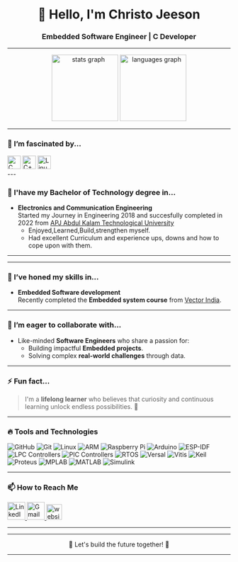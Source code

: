 <div align="center">
  <h1>👋 Hello, I'm Christo Jeeson</h1>
 
  <h3>Embedded Software Engineer | C Developer </h3>
</div>

---

<div align="center">
  <img src="https://github-readme-stats.vercel.app/api?username=Christo-CJ&show_icons=true&include_all_commits=true&count_private=true&theme=dracula&hide_border=false" height="150" alt="stats graph" />
  <img src="https://github-readme-stats.vercel.app/api/top-langs?username=Christo-CJ&layout=compact&langs_count=5&theme=dracula&hide_border=false" height="150" alt="languages graph" />
</div>

---

### 👀 I’m fascinated by...

<div align="left">
  
  <img src="https://cdn.jsdelivr.net/gh/devicons/devicon/icons/c/c-original.svg" height="30" alt="C logo" />
   <img src="https://cdn.jsdelivr.net/gh/devicons/devicon/icons/cplusplus/cplusplus-original.svg" height="30" alt="C++ logo" />

<img src="https://cdn.jsdelivr.net/gh/devicons/devicon/icons/linux/linux-original.svg" height="30" alt="Linux logo" />

</div>
---

### 🌟 I'have my Bachelor of Technology degree in...  
- **Electronics and Communication Engineering**  
  Started my Journey in Engineering 2018 and succesfully completed in 2022 from [APJ Abdul Kalam Technological University](https://ktu.edu.in/)
  - Enjoyed,Learned,Build,strengthen myself.
  - Had excellent Curriculum and experience ups, downs and how to cope upon with them.
--- 
---

### 🌱 I’ve honed my skills in...
- **Embedded Software development**  
  Recently completed the **Embedded system course** from [Vector India](https://www.vectorindia.org/).

---

### 💞️ I’m eager to collaborate with...
- Like-minded **Software Engineers** who share a passion for:
  - Building impactful **Embedded projects**.
  - Solving complex **real-world challenges** through data.

---

### ⚡ Fun fact...
> I'm a **lifelong learner** who believes that curiosity and continuous learning unlock endless possibilities. 🌟  

---

### 🔥 Tools and Technologies

<div align="left">
  <img src="https://img.shields.io/badge/-GitHub-181717?logo=github&logoColor=white" alt="GitHub" />
  <img src="https://img.shields.io/badge/-Git-F05032?logo=git&logoColor=white" alt="Git" />
  <img src="https://img.shields.io/badge/-Linux-FCC624?logo=linux&logoColor=black" alt="Linux" />
  <img src="https://img.shields.io/badge/-ARM-005F2F?logo=arm&logoColor=white" alt="ARM" />
  <img src="https://img.shields.io/badge/-RaspberryPi-A22846?logo=raspberrypi&logoColor=white" alt="Raspberry Pi" />
<img src="https://img.shields.io/badge/-Arduino-00979D?logo=arduino&logoColor=white" alt="Arduino" />
<img src="https://img.shields.io/badge/-ESP_IDF-000000?logo=esp&logoColor=white" alt="ESP-IDF" />
  <img src="https://img.shields.io/badge/-LPC%20Controllers-006AB6?logo=nxp&logoColor=white" alt="LPC Controllers" />
<img src="https://img.shields.io/badge/-PIC-00448C?logo=chip&logoColor=white" alt="PIC Controllers" />
  <img src="https://img.shields.io/badge/RTOS-000000?logo=linux&logoColor=white" alt="RTOS" />
  <img src="https://img.shields.io/badge/-Versal-4B2C40?logo=xilinx&logoColor=white" alt="Versal" />
<img src="https://img.shields.io/badge/-Vitis-3F76E4?logo=xilinx&logoColor=white" alt="Vitis" />
<img src="https://img.shields.io/badge/-Keil-004A7C?logo=arm&logoColor=white" alt="Keil" />
  <img src="https://img.shields.io/badge/Proteus-00B5E2?logo=appveyor&logoColor=white" alt="Proteus" />
<img src="https://img.shields.io/badge/-MPLAB-005F8C?logo=microchip&logoColor=white" alt="MPLAB" />
  <img src="https://img.shields.io/badge/-MATLAB-0076A8?logo=mathworks&logoColor=white" alt="MATLAB" />
<img src="https://img.shields.io/badge/-Simulink-005C6B?logo=mathworks&logoColor=white" alt="Simulink" />
  
</div>

---

### 📫 How to Reach Me

<div align="left">
  <a href="https://www.linkedin.com/in/christo-jeeson/" target="_blank">
    <img src="https://raw.githubusercontent.com/maurodesouza/profile-readme-generator/master/src/assets/icons/social/linkedin/default.svg" width="40" height="40" alt="LinkedIn logo" />
  </a>
  <a href="mailto:jeesonchristo@gmail.com" target="_blank">
    <img src="https://raw.githubusercontent.com/maurodesouza/profile-readme-generator/master/src/assets/icons/social/gmail/default.svg" width="40" height="40" alt="Gmail logo" />
  </a>
  <a href="https://Christo-CJ.github.io/" target="_blank">
    <img src="https://img.shields.io/static/v1?message=Website&logo=google-chrome&label=&color=4285F4&logoColor=white&labelColor=&style=for-the-badge" height="35" alt="website logo" />
  </a>
</div>

---
  

---

<div align="center">
  🌟 Let's build the future together! 🌟  
</div>

---
